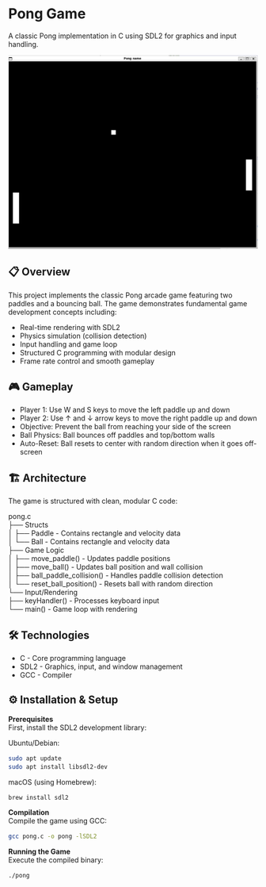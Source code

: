# Pong Game

A classic Pong implementation in C using SDL2 for graphics and input handling.

<div align="center">
  <img src="img/pong.jpg" alt="Pong Game" width="800"/>
</div>

## 📋 Overview
This project implements the classic Pong arcade game featuring two paddles and a bouncing ball. The game demonstrates fundamental game development concepts including:

- Real-time rendering with SDL2
- Physics simulation (collision detection)
- Input handling and game loop
- Structured C programming with modular design
- Frame rate control and smooth gameplay

## 🎮 Gameplay

- Player 1: Use W and S keys to move the left paddle up and down
- Player 2: Use ↑ and ↓ arrow keys to move the right paddle up and down
- Objective: Prevent the ball from reaching your side of the screen
- Ball Physics: Ball bounces off paddles and top/bottom walls
- Auto-Reset: Ball resets to center with random direction when it goes off-screen

## 🏗️ Architecture

The game is structured with clean, modular C code:  

pong.c  
├── Structs  
│   ├── Paddle - Contains rectangle and velocity data  
│   └── Ball - Contains rectangle and velocity data  
├── Game Logic  
│   ├── move_paddle() - Updates paddle positions  
│   ├── move_ball() - Updates ball position and wall collision  
│   ├── ball_paddle_collision() - Handles paddle collision detection  
│   └── reset_ball_position() - Resets ball with random direction  
└── Input/Rendering  
    ├── keyHandler() - Processes keyboard input  
    └── main() - Game loop with rendering  

## 🛠️ Technologies

- C - Core programming language
- SDL2 - Graphics, input, and window management
- GCC - Compiler

## ⚙️ Installation & Setup

**Prerequisites**  
First, install the SDL2 development library:  

Ubuntu/Debian:  

```bash
sudo apt update  
sudo apt install libsdl2-dev  
```

macOS (using Homebrew):
  
```bash
brew install sdl2
```

**Compilation**  
Compile the game using GCC:  

```bash
gcc pong.c -o pong -lSDL2
```

**Running the Game**  
Execute the compiled binary:  

```bash
./pong
```
